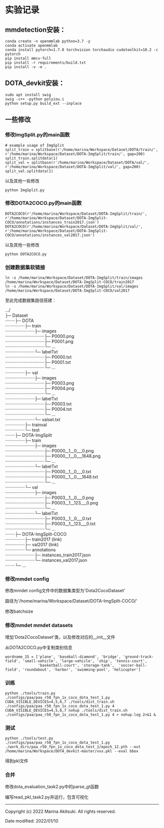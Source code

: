 # 实验记录

## mmdetection安装：

```shell
conda create -n openmmlab python=3.7 -y
conda activate openmmlab
conda install pytorch=1.7.0 torchvision torchaudio cudatoolkit=10.2 -c pytorch
pip install mmcv-full
pip install -r requirements/build.txt
pip install -v -e .
```

## DOTA_devkit安装：

```shell
sudo apt install swig
swig -c++ -python polyiou.i
python setup.py build_ext --inplace
```

## 一些修改

### 修改ImgSplit.py的main函数

```
# example usage of ImgSplit
split_train = splitbase(r'/home/marina/Workspace/Dataset/DOTA/train/', r'/home/marina/Workspace/Dataset/DOTA-ImgSplit/train/', gap=200)
split_train.splitdata(1)
split_val = splitbase(r'/home/marina/Workspace/Dataset/DOTA/val/', r'/home/marina/Workspace/Dataset/DOTA-ImgSplit/val/', gap=200)
split_val.splitdata(1)
```

以及其他一些修改

```shell
python ImgSplit.py
```

### 修改DOTA2COCO.py的main函数

```
DOTA2COCO(r'/home/marina/Workspace/Dataset/DOTA-ImgSplit/train/', r'/home/marina/Workspace/Dataset/DOTA-ImgSplit-COCO/annotations/instances_train2017.json')
DOTA2COCO(r'/home/marina/Workspace/Dataset/DOTA-ImgSplit/val/', r'/home/marina/Workspace/Dataset/DOTA-ImgSplit-COCO/annotations/instances_val2017.json')
```

以及其他一些修改

```shell
python DOTA2COCO.py
```

### 创建数据集软链接

```shell
ln -s /home/marina/Workspace/Dataset/DOTA-ImgSplit/train/images /home/marina/Workspace/Dataset/DOTA-ImgSplit-COCO/train2017
ln -s /home/marina/Workspace/Dataset/DOTA-ImgSplit/val/images /home/marina/Workspace/Dataset/DOTA-ImgSplit-COCO/val2017
```

至此完成数据集路径搭建：

.../  
├─ Dataset  
········├─ DOTA  
················├─ train  
························├─ images  
································├─ P0000.png  
································├─ P0001.png  
································└─ ...  
························└─ labelTxt  
································├─ P0000.txt  
································├─ P0001.txt  
································└─ ...  
················├─ val  
························├─ images  
································├─ P0003.png  
································├─ P0004.png  
································└─ ...  
························├─ labelTxt  
································├─ P0003.txt  
································├─ P0004.txt  
································└─ ...  
························└─ valset.txt  
················├─ trainval  
················└─ test  
········├─ DOTA-ImgSplit  
················├─ train  
························├─ images  
································├─ P0000\_\_1\_\_0\_\_\_0.png  
································├─ P0000\_\_1\_\_0\_\_\_1648.png  
································└─ ...  
························└─ labelTxt  
································├─ P0000\_\_1\_\_0\_\_\_0.txt  
································├─ P0000\_\_1\_\_0\_\_\_1648.txt  
································└─ ...  
················└─ val  
························├─ images  
································├─ P0003\_\_1\_\_0\_\_\_0.png  
································├─ P0003\_\_1\_\_123\_\_\_0.png  
································└─ ...  
························└─ labelTxt  
································├─ P0003\_\_1\_\_0\_\_\_0.txt  
································├─ P0003\_\_1\_\_123\_\_\_0.txt  
································└─ ...  
········├─ DOTA-ImgSplit-COCO  
················├─ train2017 (link)  
················├─ val2017 (link)  
················└─ annotations  
························├─ instances_train2017.json  
························└─ instances_val2017.json  
········└─ ...  

### 修改mmdet config

修改mmdet config文件中的数据集类型为'Dota2CocoDataset'

路径为'/home/marina/Workspace/Dataset/DOTA-ImgSplit-COCO/'

修改batchsize

### 修改mmdet mmdet datasets

增加'Dota2CocoDataset'类，以及修改对应的__init__文件

从DOTA2COCO.py中复制类别信息

```
wordname_15 = ['plane', 'baseball-diamond', 'bridge', 'ground-track-field', 'small-vehicle', 'large-vehicle', 'ship', 'tennis-court',
               'basketball-court', 'storage-tank',  'soccer-ball-field', 'roundabout', 'harbor', 'swimming-pool', 'helicopter']
```

### 训练

```shell
python ./tools/train.py ./configs/paa/paa_r50_fpn_1x_coco_dota_test_1.py
CUDA_VISIBLE_DEVICES=4,5,6,7 ./tools/dist_train.sh ./configs/paa/paa_r50_fpn_1x_coco_dota_test_1.py 4
CUDA_VISIBLE_DEVICES=4,5,6,7 nohup ./tools/dist_train.sh ./configs/paa/paa_r50_fpn_1x_coco_dota_test_1.py 4 > nohup.log 2>&1 &
```

### 测试

```shell
python ./tools/test.py ./configs/paa/paa_r50_fpn_1x_coco_dota_test_1.py ./work_dirs/paa_r50_fpn_1x_coco_dota_test_1/epoch_12.pth --out /home/marina/Workspace/DOTA_devkit-master/xxx.pkl --eval bbox
```

得到pkl文件

### 合并

修改dota_evaluation_task2.py中的parse_gt函数

编写read_pkl_task2.py并运行，包含可视化

-----

Copyright (c) 2022 Marina Akitsuki. All rights reserved.

Date modified: 2022/01/10

